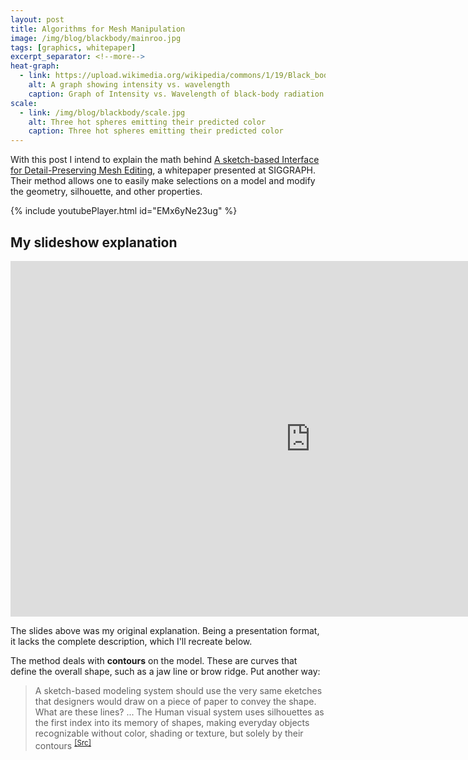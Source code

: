 ```yaml
---
layout: post
title: Algorithms for Mesh Manipulation
image: /img/blog/blackbody/mainroo.jpg
tags: [graphics, whitepaper]
excerpt_separator: <!--more-->
heat-graph:
  - link: https://upload.wikimedia.org/wikipedia/commons/1/19/Black_body.svg
    alt: A graph showing intensity vs. wavelength
    caption: Graph of Intensity vs. Wavelength of black-body radiation
scale:
  - link: /img/blog/blackbody/scale.jpg
    alt: Three hot spheres emitting their predicted color
    caption: Three hot spheres emitting their predicted color
---
```

With this post I intend to explain the math behind [A sketch-based Interface for Detail-Preserving Mesh Editing](https://www.cs.tau.ac.il/~dcor/articles/2007/A-Sketch-Based.pdf), a whitepaper presented at SIGGRAPH. Their method allows one to easily make selections on a model and modify the geometry, silhouette, and other properties.

{% include youtubePlayer.html id="EMx6yNe23ug" %}
## My slideshow explanation
<div class="row">
<div class="col-xs-12">
<div class="videowrapper">
<iframe src="https://docs.google.com/presentation/d/e/2PACX-1vRo8DA7FeEsjQaZEdwZJZHyoLgit8V2XcH8TPet46ym6VPkKT3ptjqapr-EvjMRLpibZGKLBNF2vujo/embed?start=false&loop=false&delayms=5000" frameborder="0" width="960" height="569" allowfullscreen="true" mozallowfullscreen="true" webkitallowfullscreen="true"></iframe>
</div>
</div>
</div>

The slides above was my original explanation. Being a presentation format, it lacks the complete description, which I'll recreate below.

The method deals with **contours** on the model. These are curves that define the overall shape, such as a jaw line or brow ridge. Put another way:
> A sketch-based modeling system should use the very same eketches that designers would draw on a piece of paper to convey the shape. What are these lines? ... The Human visual system uses silhouettes as the first index into its memory of shapes, making everyday objects recognizable without color, shading or texture, but solely by their contours <sup><a href="https://www.cs.tau.ac.il/~dcor/articles/2007/A-Sketch-Based.pdf">[Src]</a></sup>
